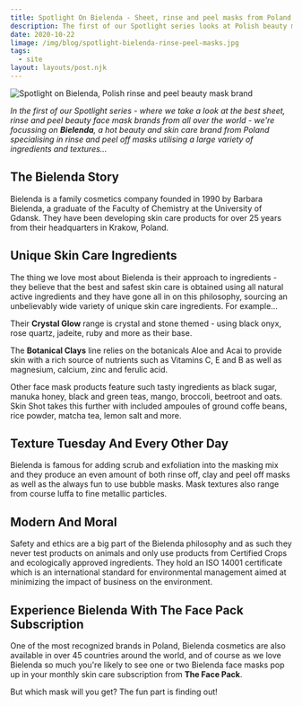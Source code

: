 ```yaml
---
title: Spotlight On Bielenda - Sheet, rinse and peel masks from Poland
description: The first of our Spotlight series looks at Polish beauty mask brand Bielenda
date: 2020-10-22
limage: /img/blog/spotlight-bielenda-rinse-peel-masks.jpg
tags:
  - site
layout: layouts/post.njk
---
```


![Spotlight on Bielenda, Polish rinse and peel beauty mask brand](https://www.thefacepack.com/img/blog/spotlight-bielenda-rinse-peel-masks.jpg#title)

<em>In the first of our Spotlight series - where we take a look at the best sheet, rinse and peel beauty face mask brands from all over the world - we're focussing on <strong>Bielenda</strong>, a hot beauty and skin care brand from Poland specialising in rinse and peel off masks utilising a large variety of ingredients and textures...</em>

## The Bielenda Story
Bielenda is a family cosmetics company founded in 1990 by Barbara Bielenda, a graduate of the Faculty of Chemistry at the University of Gdansk. They have been developing skin care products for over 25 years from their headquarters in Krakow, Poland. 

## Unique Skin Care Ingredients
The thing we love most about Bielenda is their approach to ingredients - they believe that the best and safest skin care is obtained using all natural active ingredients and they have gone all in on this philosophy, sourcing an unbelievably wide variety of unique skin care ingredients. For example...

Their **Crystal Glow** range is crystal and stone themed - using black onyx, rose quartz, jadeite, ruby and more as their base. 

The **Botanical Clays** line relies on the botanicals Aloe and Acai to provide skin with a rich source of nutrients such as Vitamins C, E and B as well as magnesium, calcium, zinc and ferulic acid.

Other face mask products feature such tasty ingredients as black sugar, manuka honey, black and green teas, mango, broccoli, beetroot and oats. Skin Shot takes this further with included ampoules of ground coffe beans, rice powder, matcha tea, lemon salt and more.

## Texture Tuesday And Every Other Day
Bielenda is famous for adding scrub and exfoliation into the masking mix and they produce an even amount of both rinse off, clay and peel off masks as well as the always fun to use bubble masks. Mask textures also range from course luffa to fine metallic particles.

## Modern And Moral
Safety and ethics are a big part of the Bielenda philosophy and as such they never test products on animals and only use products from Certified Crops and ecologically approved ingredients. They hold an ISO 14001 certificate which is an international standard for environmental management aimed at minimizing the impact of business on the environment.

## Experience Bielenda With The Face Pack Subscription
One of the most recognized brands in Poland, Bielenda cosmetics are also available in over 45 countries around the world, and of course as we love Bielenda so much you're likely to see one or two Bielenda face masks pop up in your monthly skin care subscription from **The Face Pack**. 

But which mask will you get? The fun part is finding out!